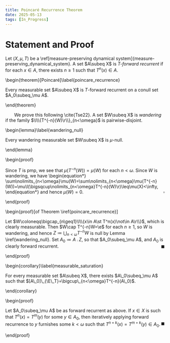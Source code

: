 ```yaml
---
title: Poincaré Recurrence Theorem
date: 2025-05-13
tags: [In_Progress]
---
```


# Statement and Proof

Let $(X,\mu,T)$ be a \ref[measure-preserving dynamical system]{measure-preserving_dynamical_system}. A set $A\subeq X$ is _$T$-forward recurrent_ if for each $x\in A$, there exists $n\geq1$ such that $T^n(x)\in A$.

\begin{theorem}[Poincaré]\label{poincare_recurrence}

Every measurable set $A\subeq X$ is $T$-forward recurrent on a conull set $A_0\subeq_\mu A$.

\end{theorem}

&emsp;&emsp;We prove this following \cite{Tse22}. A set $W\subeq X$ is _wandering_ if the family $\l\\{T^{-n}(W)\r\\}_{n<\omega}$ is pairwise-disjoint.

\begin{lemma}\label{wandering_null}

Every wandering measurable set $W\subeq X$ is $\mu$-null.

\end{lemma}

\begin{proof}

Since $T$ is pmp, we see that $\mu(T^{-n}(W))=\mu(W)$ for each $n<\omega$. Since $W$ is wandering, we have
\begin{equation*}
    \sum\nolimits_{n<\omega}\mu(W)=\sum\nolimits_{n<\omega}\mu(T^{-n}(W))=\mu\l(\bigsqcup\nolimits_{n<\omega}T^{-n}(W)\r)\leq\mu(X)<\infty,
\end{equation*}
and hence $\mu(W)=0$.<span style="float:right;">$\square$</span>

\end{proof}

<div class="space"></div>

\begin{proof}[of Theorem \iref{poincare_recurrence}]

Let $W\coloneqq\bigcap_{n\geq1}\l\\{x\in A\st T^n(x)\not\in A\r\\}$, which is clearly measurable. Then $W\cap T^{-n}W=\e$ for each $n\geq1$, so $W$ is wandering, and hence $Z\coloneqq\bigcup_{n<\omega}T^{-n}W$ is null by Lemma \iref{wandering_null}. Set $A_0\coloneqq A\comp Z$, so that $A_0\subeq_\mu A$, and $A_0$ is clearly forward recurrent.<span style="float:right;">$\blacksquare$</span>

\end{proof}

\begin{corollary}\label{measurable_saturation}

For every measurable set $A\subeq X$, there exists $A\_0\subeq_\mu A$ such that $[A\_0]\_{\E\_T}=\bigcup\_{n<\omega}T^{-n}(A\_0)$.

\end{corollary}

\begin{proof}

Let $A_0\subeq_\mu A$ be as forward recurrent as above. If $x\in X$ is such that $T^n(x)=T^m(y)$ for some $y\in A_0$, then iteratively applying forward recurrence to $y$ furnishes some $k<\omega$ such that $T^{n+k}(x)=T^{m+k}(y)\in A_0$.<span style="float:right;">$\blacksquare$</span>

\end{proof}
